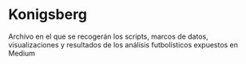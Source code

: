 # Konigsberg
Archivo en el que se recogerán los scripts, marcos de datos, visualizaciones y resultados de los análisis futbolísticos expuestos en Medium
